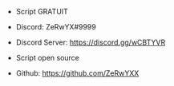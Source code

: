 
- Script GRATUIT

- Discord: ZeRwYX#9999
- Discord Server: https://discord.gg/wCBTYVR

- Script open source
- Github: https://github.com/ZeRwYXX